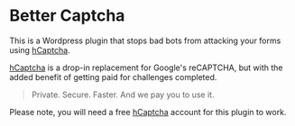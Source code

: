 # Better Captcha
This is a Wordpress plugin that stops bad bots from attacking your forms using [hCaptcha](https://bettersecurity.com/hcaptcha/).

[hCaptcha](https://bettersecurity.com/hcaptcha/) is a drop-in replacement for Google's reCAPTCHA, but with the added benefit of getting paid for challenges completed.

> Private. Secure. Faster. And we pay you to use it.

Please note, you will need a free [hCaptcha](https://bettersecurity.com/hcaptcha/) account for this plugin to work.